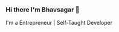 ### Hi there I'm Bhavsagar 👋

I'm a Entrepreneur | Self-Taught Developer 
 
<!--
**ItsBhav/ItsBhav** is a ✨ _special_ ✨ repository because its `README.md` (this file) appears on your GitHub profile.

Here are some ideas to get you started:

- 🔭 I’m currently working on ...
- 🌱 I’m currently learning ... React.JS
- 👯 I’m looking to collaborate on ... OpenSource Projects
- 🤔 I’m looking for help with ...
- 💬 Ask me about ... JavaScript | HTML | CSS | React.JS
- 📫 How to reach me: ... 
- 😄 Pronouns: ...
- ⚡ Fun fact: ...
-->
